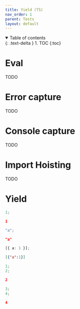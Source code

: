 ```yaml
---
title: Yield (TS)
nav_order: 1
parent: Tests
layout: default
---
```


<details open markdown="block">
  <summary>
    Table of contents
  </summary>
  {: .text-delta }
1. TOC
{:toc}
</details>

# Eval

TODO

# Error capture

TODO

# Console capture

TODO

# Import Hoisting

TODO

# Yield

```ts
1;
```

```json
1
```

```ts
"a";
```

```json
"a"
```

```ts
[{ a: 1 }];
```

```json
[{"a":1}]
```

```ts
1;
2;
```

```json
2
```

```ts
3;
4;
```

```json
4
```
